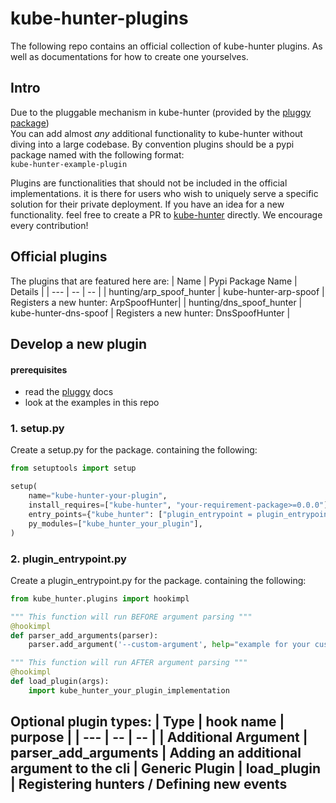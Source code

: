 # kube-hunter-plugins
The following repo contains an official collection of kube-hunter plugins.
As well as documentations for how to create one yourselves.

## Intro
Due to the pluggable mechanism in kube-hunter (provided by the [pluggy package](https://pluggy.readthedocs.io/en/stable/))  
You can add almost _any_ additional functionality to kube-hunter without diving into 
a large codebase.
By convention plugins should be a pypi package named with the following format:  
 `kube-hunter-example-plugin`

Plugins are functionalities that should not be included in the official implementations. it is there for users who wish to uniquely serve a specific solution for their private deployment. 
If you have an idea for a new functionality. feel free to create a PR to [kube-hunter](https://github.com/aquasecurity/kube-hunter) directly. We encourage every contribution!

## Official plugins
The plugins that are featured here are:
| Name | Pypi Package Name | Details |
| --- | -- | -- | 
| hunting/arp_spoof_hunter | kube-hunter-arp-spoof | Registers a new hunter: ArpSpoofHunter|
| hunting/dns_spoof_hunter      | kube-hunter-dns-spoof | Registers a new hunter: DnsSpoofHunter |
## Develop a new plugin
#### prerequisites
* read the [pluggy](https://pluggy.readthedocs.io/en/stable/) docs
* look at the examples in this repo

### 1. setup.py
Create a setup.py for the package. containing the following:
```python
from setuptools import setup

setup(
    name="kube-hunter-your-plugin",
    install_requires=["kube-hunter", "your-requirement-package>=0.0.0"],
    entry_points={"kube_hunter": ["plugin_entrypoint = plugin_entrypoint"]},
    py_modules=["kube_hunter_your_plugin"],
)
```

### 2. plugin_entrypoint.py
Create a plugin_entrypoint.py for the package. containing the following:
```python
from kube_hunter.plugins import hookimpl

""" This function will run BEFORE argument parsing """
@hookimpl
def parser_add_arguments(parser):
    parser.add_argument('--custom-argument', help="example for your custom argument")

""" This function will run AFTER argument parsing """
@hookimpl
def load_plugin(args):
    import kube_hunter_your_plugin_implementation
```

Optional plugin types:
| Type | hook name | purpose |
| --- | -- | -- | 
| Additional Argument | parser_add_arguments | Adding an additional argument to the cli
| Generic Plugin      | load_plugin | Registering hunters / Defining new events 
-----
